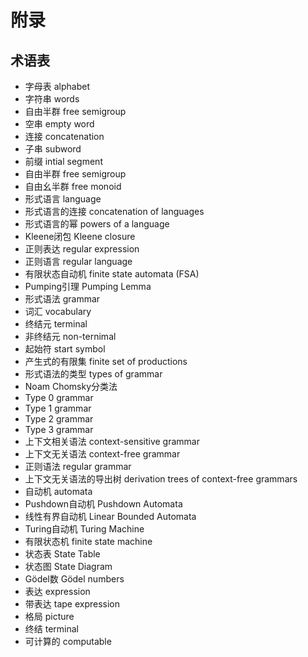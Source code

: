# 附录

## 术语表
  - 字母表 alphabet
  - 字符串 words
  - 自由半群 free semigroup
  - 空串 empty word
  - 连接 concatenation
  - 子串 subword
  - 前缀 intial segment
  - 自由半群 free semigroup
  - 自由幺半群 free monoid
  - 形式语言 language
  - 形式语言的连接 concatenation of languages
  - 形式语言的幂 powers of a language
  - Kleene闭包 Kleene closure
  - 正则表达 regular expression
  - 正则语言 regular language
  - 有限状态自动机 finite state automata (FSA)
  - Pumping引理 Pumping Lemma
  - 形式语法 grammar
  - 词汇 vocabulary
  - 终结元 terminal
  - 非终结元 non-ternimal
  - 起始符 start symbol
  - 产生式的有限集 finite set of productions
  - 形式语法的类型 types of grammar
  - Noam Chomsky分类法
  - Type 0 grammar
  - Type 1 grammar
  - Type 2 grammar
  - Type 3 grammar
  - 上下文相关语法 context-sensitive grammar
  - 上下文无关语法 context-free grammar
  - 正则语法 regular grammar
  - 上下文无关语法的导出树 derivation trees of context-free grammars
  - 自动机 automata
  - Pushdown自动机 Pushdown Automata
  - 线性有界自动机 Linear Bounded Automata
  - Turing自动机 Turing Machine
  - 有限状态机 finite state machine
  - 状态表 State Table
  - 状态图 State Diagram
  - Gödel数 Gödel numbers
  - 表达 expression
  - 带表达 tape expression
  - 格局 picture
  - 终结 terminal
  - 可计算的 computable
